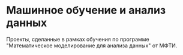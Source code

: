 # Машинное обучение и анализ данных
Проекты, сделанные в рамках обучения по программе "Математическое моделирование для анализа данных" от МФТИ.
